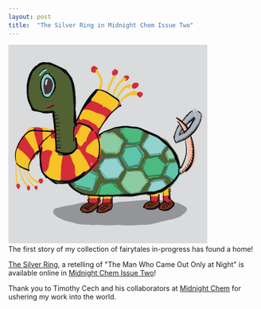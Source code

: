 ```yaml
---
layout: post
title:  "The Silver Ring in Midnight Chem Issue Two"
---
```


<div style="sbs">
  <img src="/images/silver_ring.jpeg" width="400em" alt="cartoon turtle wearing red and yellow scarf" /> 
</div>
<div style="sbs">
  The first story of my collection of fairytales in-progress has found a home!

  <a href="https://www.midnightchem.org/no-2/the-silver-ring">The Silver Ring</a>, a retelling of "The Man Who Came Out Only at Night" is available online in <a href="https://www.midnightchem.org/no-2">Midnight Chem Issue Two</a>! 

Thank you to Timothy Cech and his collaborators at <a href="https://www.midnightchem.org/">Midnight Chem</a> for ushering my work into the world.
</div>
